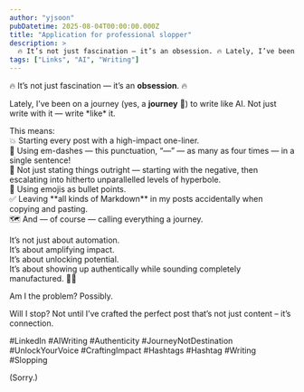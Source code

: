 ```yaml
---
author: "yjsoon"
pubDatetime: 2025-08-04T00:00:00.000Z
title: "Application for professional slopper"
description: >
  🔥 It’s not just fascination — it’s an obsession. 🔥 Lately, I’ve been on a journey (yes, a journey 🚀) to write like AI. Not just write with it — ...
tags: ["Links", "AI", "Writing"]
---
```



🔥 It’s not just fascination — it’s an **obsession**. 🔥

Lately, I’ve been on a journey (yes, a **journey** 🚀) to write like AI. Not just write with it — write \*like\* it.

This means:  
💥 Starting every post with a high-impact one-liner.  
🏑 Using em-dashes — this punctuation, “—” — as many as four times — in a single sentence!  
🔄 Not just stating things outright — starting with the negative, then escalating into hitherto unparallelled levels of hyperbole.  
🤡 Using emojis as bullet points.  
✅ Leaving \*\*all kinds of Markdown\*\* in my posts accidentally when copying and pasting.  
🗺️ And — of course — calling everything a journey.

It’s not just about automation.  
It’s about amplifying impact.  
It’s about unlocking potential.  
It’s about showing up authentically while sounding completely manufactured. 🤖💡  
  
Am I the problem? Possibly.  
  
Will I stop? Not until I’ve crafted the perfect post that’s not just content – it’s connection.  
  
#LinkedIn #AIWriting #Authenticity #JourneyNotDestination #UnlockYourVoice #CraftingImpact #Hashtags #Hashtag #Writing #Slopping  

(Sorry.)
